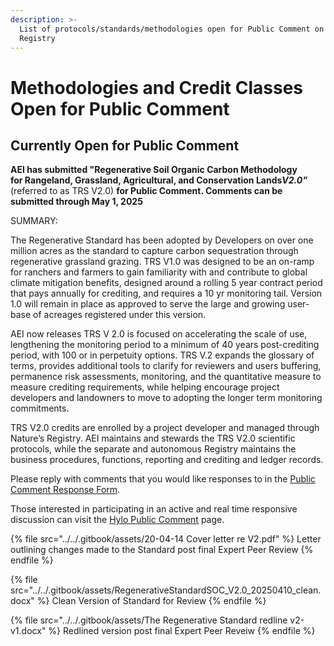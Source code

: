 ```yaml
---
description: >-
  List of protocols/standards/methodologies open for Public Comment on Regen
  Registry
---
```


# Methodologies and Credit Classes Open for Public Comment

## **Currently Open for Public Comment**

**AEI has submitted "Regenerative Soil Organic Carbon Methodology**\
**for Rangeland, Grassland, Agricultural, and Conservation Lands**_**V2.0"**_ (referred to as TRS V2.0) **for Public Comment.  Comments can be submitted through May 1, 2025**

SUMMARY:

The Regenerative Standard has been adopted by Developers on over one million acres as the standard to capture carbon sequestration through regenerative grassland grazing. TRS V1.0 was designed to be an on-ramp for ranchers and farmers to gain familiarity with and contribute to global climate mitigation benefits, designed around a rolling 5 year contract period that pays annually for crediting, and requires a 10 yr monitoring tail. Version 1.0 will remain in place as approved to serve the large and growing user-base of acreages registered under this version.

AEI now releases TRS V 2.0 is focused on accelerating the scale of use, lengthening the monitoring period to a minimum of 40 years post-crediting period, with 100 or in perpetuity options. TRS V.2 expands the glossary of terms, provides additional tools to clarify for reviewers and users buffering, permanence risk assessments, monitoring, and the quantitative measure to measure crediting requirements, while helping encourage project developers and landowners to move to adopting the longer term monitoring commitments.

TRS V2.0 credits are enrolled by a project developer and managed through Nature’s Registry. AEI maintains and stewards the TRS V2.0 scientific protocols, while the separate and autonomous Registry maintains the business procedures, functions, reporting and crediting and ledger records.

Please reply with comments that you would like responses to in the [Public Comment Response Form](https://airtable.com/appzrw40tJdLBM2RS/shrHn8lLVSSftTQP6).

Those interested in participating in an active and real time responsive discussion can visit the [Hylo Public Comment](https://www.hylo.com/groups/regen-registry-public-comment/join/G549Lq59PT) page.

{% file src="../../.gitbook/assets/20-04-14 Cover letter re V2.pdf" %}
Letter outlining changes made to the Standard post final Expert Peer Review
{% endfile %}

{% file src="../../.gitbook/assets/RegenerativeStandardSOC_V2.0_20250410_clean.docx" %}
Clean Version of Standard for Review
{% endfile %}

{% file src="../../.gitbook/assets/The Regenerative Standard redline v2-v1.docx" %}
Redlined version post final Expert Peer Reveiw
{% endfile %}
